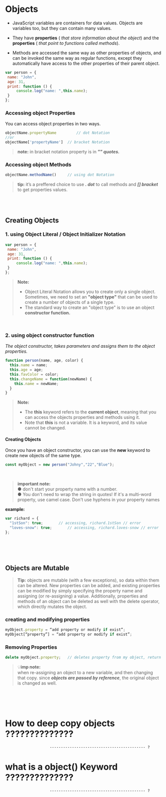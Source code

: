 # Objects

- JavaScript variables are containers for data values. Objects are variables too, but they can contain many values. 

- They have <b>properties</b> ( <em>that store information about the object</em>) and the <b>properties</b> ( <em>that point to functions called methods</em>). 

- Methods are accessed the same way as other properties of objects, and can be invoked the same way as regular functions, except they automatically have access to the other properties of their parent object.

```js
var person = {
 name: "John", 
 age: 31,
 print: function () {
     console.log("name: ",this.name);
 }
};
```

### Accessing object Properties
You can access object properties in two ways.
```js
objectName.propertyName 		// dot Notation
//or
objectName['propertyName']	// bracket Notation
```

> <b>note:</b> in bracket notation property is in <b><em>"" quotes.</em></b>


### Accessing object Methods
```js
objectName.methodName()		// using dot Notation
```


> <b>tip:</b> it’s a preffered choice to use <b><em>. dot</em></b> to call methods and <b><em>[] bracket</em></b> to get properties values.



<br/>


<br/>



## Creating Objects

### 1. using Object Literal / Object Initializer Notation
```js
var person = {
 name: "John", 
 age: 31,
 print: function () {
     console.log("name: ",this.name);
 }
};
```

> <b>Note: </b> <br/>
>- Object Literal Notation allows you to create only a single object.
Sometimes, we need to set an <b>"object type"</b> that can be used to create a number of objects of a single type.<br/>
>- The standard way to create an "object type" is to use an object <b>constructor function.</b>


<br/>


### 2. using object constructor function
<em>The object constructor, takes parameters and assigns them to the object properties.</em>
```js
function person(name, age, color) {
  this.name = name;
  this.age = age;
  this.favColor = color;
  this.changeName = function(newName) {
    this.name = newName;
  }
}
```

> <b>Note:</b> <br/>
> - The <b>this</b> keyword refers to the <b>current object</b>, meaning that you can access the objects properties and methods using it.<br/>
> - Note that <b>this</b> is not a variable. It is a keyword, and its value cannot be changed.


#### Creating Objects
Once you have an object constructor, you can use the <b>new</b> keyword to create new objects of the same type.
```js
const myObject = new person("Johny","22","Blue");
```


<br/>



> <b> important note:</b> <br/>
> ●	don't start your property name with a number. <br/>
> ●	You don't need to wrap the string in quotes! If it's a multi-word property, use camel case. Don't use hyphens in your property names

<b>example:</b>
```js
var richard = {
  "1stSon": true;		// accessing, richard.1stSon // error
  "loves-snow": true;		// accessing, richard.loves-snow // error
};
```


<br/>


<br/>


<br/>


## Objects are Mutable
> <b>Tip:</b> objects are mutable (with a few exceptions), so data within them can be altered. New properties can be added, and existing properties can be modified by simply specifying the property name and assigning (or re-assigning) a value. Additionally, properties and methods of an object can be deleted as well with the delete operator, which directly mutates the object.

### creating and modifying properties
```js
myObject.property = “add property or modify if exist”;
myObject[“property”] = “add property or modify if exist”;
```

### Removing Properties
```js
delete myObject.property;	// deletes property from my object, return true if successful
```


> 💡<b>imp note:</b> <br/>
> when re-assigning an object to a new variable, and then changing that copy. since <b><em>objects are passed by reference</em></b>, the original object is changed as well.  



<br/>


<br/>


<br/>


# How to deep copy objects ??????????????	
						------------------------------------------- ?

# what is a object() Keyword ??????????????	
						------------------------------------------- ?



